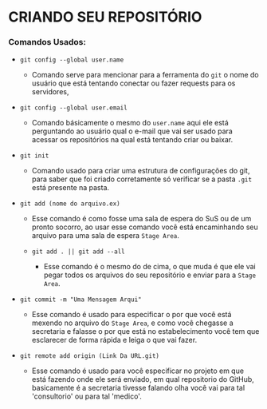 # CRIANDO SEU REPOSITÓRIO

### Comandos Usados:

-  `git config --global user.name`
   - Comando serve para mencionar para a ferramenta do `git` o nome do usuário que está tentando conectar ou fazer requests para os servidores,

- `git config --global user.email`
  - Comando básicamente o mesmo do `user.name` aqui ele está perguntando ao usuário qual o e-mail que vai ser usado para acessar os repositórios na qual está tentando criar ou baixar.

- `git init`
  - Comando usado para criar uma estrutura de configurações do git, para saber que foi criado corretamente só verificar se a pasta `.git` está presente na pasta.

- `git add (nome do arquivo.ex)`
  - Esse comando é como fosse uma sala de espera do SuS ou de um pronto socorro, ao usar esse comando você está encaminhando seu arquivo para uma sala de espera `Stage Area`.
  
  - `git add . || git add --all`
    - Esse comando é o mesmo do de cima, o que muda é que ele vai pegar todos os arquivos do seu repositório e enviar para a `Stage Area`. 
  
- `git commit -m "Uma Mensagem Arqui"`
  - Esse comando é usado para especificar o por que você está mexendo no arquivo do `Stage Area`, e como você chegasse a secretaria e falasse o por que está no estabelecimento você tem que esclarecer de forma rápida e leiga o que vai fazer.

- `git remote add origin (Link Da URL.git)`
  - Esse comando é usado para você especificar no projeto em que está fazendo onde ele será enviado, em qual repositorio do GitHub, basicamente é a secretaria tivesse falando olha você vai para tal 'consultorio' ou para tal 'medico'.